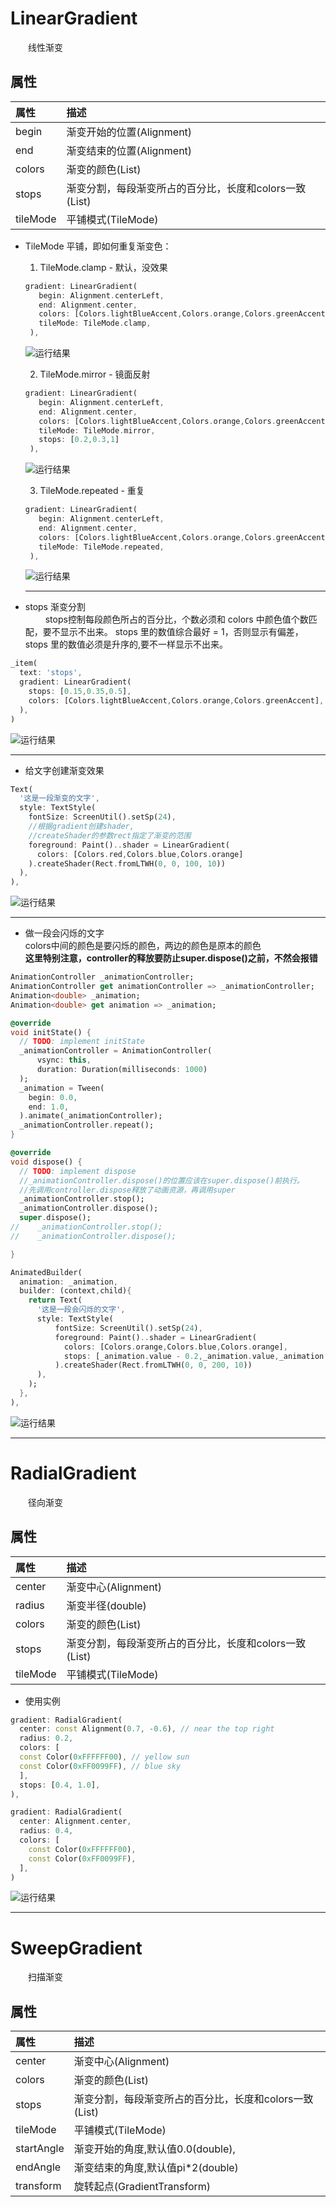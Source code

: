 # LinearGradient
&emsp;&emsp;线性渐变
## 属性
属性|描述
:-|:-|
begin|渐变开始的位置(Alignment)
end|渐变结束的位置(Alignment)
colors|渐变的颜色(List<Color>)
stops|渐变分割，每段渐变所占的百分比，长度和colors一致(List<double>)
tileMode|平铺模式(TileMode)

* TileMode 平铺，即如何重复渐变色：
   1. TileMode.clamp - 默认，没效果
   
   ```dart
   gradient: LinearGradient(
      begin: Alignment.centerLeft,
      end: Alignment.center,
      colors: [Colors.lightBlueAccent,Colors.orange,Colors.greenAccent],
      tileMode: TileMode.clamp,
    ),
   ```
   
   ![运行结果](https://github.com/gneL1/Flutter-/blob/master/%E7%BB%84%E4%BB%B6%E7%9A%84%E4%BD%BF%E7%94%A8/photos/gradient/20200512_145227_gradient_01.jpg)
   
   
   2. TileMode.mirror - 镜面反射
   
   ```dart
   gradient: LinearGradient(
      begin: Alignment.centerLeft,
      end: Alignment.center,
      colors: [Colors.lightBlueAccent,Colors.orange,Colors.greenAccent],
      tileMode: TileMode.mirror,
      stops: [0.2,0.3,1]
    ),
   ```
   
   ![运行结果](https://github.com/gneL1/Flutter-/blob/master/%E7%BB%84%E4%BB%B6%E7%9A%84%E4%BD%BF%E7%94%A8/photos/gradient/20200512_145227_gradient_02.jpg)
   
   
   3. TileMode.repeated - 重复
   
   ```dart
   gradient: LinearGradient(
      begin: Alignment.centerLeft,
      end: Alignment.center,
      colors: [Colors.lightBlueAccent,Colors.orange,Colors.greenAccent],
      tileMode: TileMode.repeated,
    ),
   ```
   
   ![运行结果](https://github.com/gneL1/Flutter-/blob/master/%E7%BB%84%E4%BB%B6%E7%9A%84%E4%BD%BF%E7%94%A8/photos/gradient/20200512_145227_gradient_03.jpg)
   
   ***
   
* stops 渐变分割  
&emsp;&emsp; stops控制每段颜色所占的百分比，个数必须和 colors 中颜色值个数匹配，要不显示不出来。
stops 里的数值综合最好 = 1，否则显示有偏差，stops 里的数值必须是升序的,要不一样显示不出来。

```dart
_item(
  text: 'stops',
  gradient: LinearGradient(
    stops: [0.15,0.35,0.5],
    colors: [Colors.lightBlueAccent,Colors.orange,Colors.greenAccent],
  ),
)
```
   
![运行结果](https://github.com/gneL1/Flutter-/blob/master/%E7%BB%84%E4%BB%B6%E7%9A%84%E4%BD%BF%E7%94%A8/photos/gradient/20200512_145227_gradient_04.jpg)

***

* 给文字创建渐变效果

```dart
Text(
  '这是一段渐变的文字',
  style: TextStyle(
    fontSize: ScreenUtil().setSp(24),
    //根据gradient创建shader,
    //createShader的参数rect指定了渐变的范围
    foreground: Paint()..shader = LinearGradient(
      colors: [Colors.red,Colors.blue,Colors.orange]
    ).createShader(Rect.fromLTWH(0, 0, 100, 10))
  ),
),
```

![运行结果](https://github.com/gneL1/Flutter-/blob/master/%E7%BB%84%E4%BB%B6%E7%9A%84%E4%BD%BF%E7%94%A8/photos/gradient/20200512_145227_gradient_05.jpg)

***

* 做一段会闪烁的文字  
colors中间的颜色是要闪烁的颜色，两边的颜色是原本的颜色  
**这里特别注意，controller的释放要防止super.dispose()之前，不然会报错**
   
```dart
AnimationController _animationController;
AnimationController get animationController => _animationController;
Animation<double> _animation;
Animation<double> get animation => _animation;

@override
void initState() {
  // TODO: implement initState
  _animationController = AnimationController(
      vsync: this,
      duration: Duration(milliseconds: 1000)
  );
  _animation = Tween(
    begin: 0.0,
    end: 1.0,
  ).animate(_animationController);
  _animationController.repeat();
}

@override
void dispose() {
  // TODO: implement dispose
  //_animationController.dispose()的位置应该在super.dispose()前执行。
  //先调用controller.dispose释放了动画资源，再调用super
  _animationController.stop();
  _animationController.dispose();
  super.dispose();
//    _animationController.stop();
//    _animationController.dispose();

}

AnimatedBuilder(
  animation: _animation,
  builder: (context,child){
    return Text(
      '这是一段会闪烁的文字',
      style: TextStyle(
          fontSize: ScreenUtil().setSp(24),
          foreground: Paint()..shader = LinearGradient(
            colors: [Colors.orange,Colors.blue,Colors.orange],
            stops: [_animation.value - 0.2,_animation.value,_animation.value + 0.2]
          ).createShader(Rect.fromLTWH(0, 0, 200, 10))
      ),
    );
  },
),
```

![运行结果](https://github.com/gneL1/Flutter-/blob/master/%E7%BB%84%E4%BB%B6%E7%9A%84%E4%BD%BF%E7%94%A8/photos/gradient/20200512_145227_gradient_06.jpg)

***

# RadialGradient
&emsp;&emsp;径向渐变
## 属性
属性|描述
:-|:-|
center|渐变中心(Alignment)
radius|渐变半径(double)
colors|渐变的颜色(List<Color>)
stops|渐变分割，每段渐变所占的百分比，长度和colors一致(List<double>)
tileMode|平铺模式(TileMode)

* 使用实例
```dart
gradient: RadialGradient(
  center: const Alignment(0.7, -0.6), // near the top right
  radius: 0.2,
  colors: [
  const Color(0xFFFFFF00), // yellow sun
  const Color(0xFF0099FF), // blue sky
  ],
  stops: [0.4, 1.0],
),

gradient: RadialGradient(
  center: Alignment.center,
  radius: 0.4,
  colors: [
    const Color(0xFFFFFF00), 
    const Color(0xFF0099FF), 
  ],
)
```

![运行结果](https://github.com/gneL1/Flutter-/blob/master/%E7%BB%84%E4%BB%B6%E7%9A%84%E4%BD%BF%E7%94%A8/photos/gradient/20200512_145227_gradient_07.jpg)

***

# SweepGradient
&emsp;&emsp;扫描渐变
## 属性  
属性|描述
:-|:-|
center|渐变中心(Alignment)
colors|渐变的颜色(List<Color>)
stops|渐变分割，每段渐变所占的百分比，长度和colors一致(List<double>)
tileMode|平铺模式(TileMode)
startAngle|渐变开始的角度,默认值0.0(double),
endAngle|渐变结束的角度,默认值pi*2(double)
transform|旋转起点(GradientTransform)


